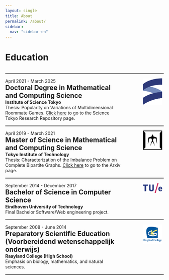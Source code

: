 ```yaml
---
layout: single
title: About
permalink: /about/
sidebar:
  nav: "sidebar-en"
---
```


<div style="margin:0%">
    <h1 style="border-bottom: 0px">Education</h1>
    <div style="margin:inherit">
        <div style="width:100%;overflow: auto">
            <hr style="border-top: 2px solid #a6a6a6;">
            <div style="width:100%;overflow: auto">
                <div style="height:100%; width:74%; float:left;">
                    <p style="margin:inherit">April 2021 - March 2025</p>
                    <h2 style="margin:inherit;border-bottom: 0px">Doctoral Degree in Mathematical and Computing Science</h2>
                    <h4 style="margin:inherit; margin-bottom: 0px;margin-top: 0px;">Institute of Science Tokyo</h4>
                    <p style="margin:inherit">Thesis: Popularity on Variations of Multidimensional Roommate Games. <a href="https://t2r2.star.titech.ac.jp/cgi-bin/publicationinfo.cgi?q_publication_content_number=CTT100929299">Click here</a> to go to the Science Tokyo Research Repository page.</p>
                </div>
                <div style="margin-left:75%;width:24%;text-align: right;">
                     <img style="width:50%;" src="/assets/images/sciencetokyo-logo.svg"> 
                </div>
            </div>
        </div>
        <div style="width:100%;overflow: auto">
            <hr style="border-top: 2px solid #a6a6a6;">
            <div style="width:100%;overflow: auto">
                <div style="height:100%; width:74%; float:left;">
                    <p style="margin:inherit">April 2019 - March 2021</p>
                    <h2 style="margin:inherit;border-bottom: 0px">Master of Science in Mathematical and Computing Science</h2>
                    <h4 style="margin:inherit; margin-bottom: 0px;margin-top: 0px;">Tokyo Institute of Technology</h4>
                    <p style="margin:inherit">Thesis: Characterization of the Imbalance Problem on Complete Bipartite Graphs. <a href="https://arxiv.org/abs/2111.00154">Click here</a> to go to the Arxiv page.</p>
                </div>
                <div style="margin-left:75%;width:24%;text-align: right;">
                     <img style="width:50%;" src="/assets/images/tokyotech-logo.svg"> 
                </div>
            </div>
        </div>
        <div style="width:100%;overflow: auto">
            <hr style="border-top: 2px solid #a6a6a6;">
            <div style="width:100%;overflow: auto">
                <div style="height:100%; width:74%; float:left;">
                    <p style="margin:inherit">September 2014 - December 2017</p>
                    <h2 style="margin:inherit;border-bottom: 0px">Bachelor of Science in Computer Science</h2>
                    <h4 style="margin:inherit;margin-top: 0px;">Eindhoven University of Technology</h4>
                    <p style="margin:inherit">Final Bachelor Software/Web engineering project.</p>
                </div>
                <div style="margin-left:75%;width:24%;text-align: right;">
                     <img style="width:50%;" src="/assets/images/tue-logo.svg"> 
                </div>
            </div>
        </div>
        <div style="width:100%;overflow: auto">
            <hr style="border-top: 2px solid #a6a6a6;">
            <div style="width:100%;overflow: auto">
                <div style="height:100%; width:74%; float:left;">
                    <p style="margin:inherit">September 2008 - June 2014</p>
                    <h2 style="margin:inherit;border-bottom: 0px">Preparatory Scientific Education (Voorbereidend wetenschappelijk onderwijs)</h2>
                    <h4 style="margin:inherit;margin-top: 0px;">Raayland College (High School)</h4>
                    <p style="margin:inherit">Emphasis on biology, mathematics, and natural sciences.</p>
                </div>
                <div style="margin-left:75%;width:24%;text-align: right;">
                     <img style="width:50%;" src="/assets/images/raayland-logo.png"> 
                </div>
            </div>
        </div>
    <hr style="border-top: 2px solid #a6a6a6;">
</div>
